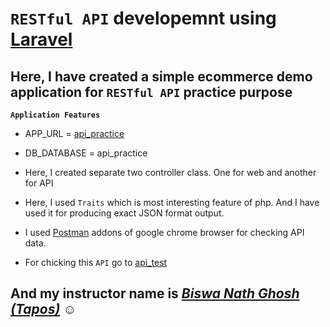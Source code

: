 # `RESTful API` developemnt using  [Laravel](https://laravel.com/)

## Here, I have created a simple ecommerce demo application for `RESTful API` practice purpose<Enter>

**`Application Features`**
- APP_URL = [api_practice](http://api_practice.dev/)
- DB_DATABASE = api_practice
- Here, I created separate two controller class. One for web and another for API
- Here, I used `Traits` which is most interesting feature of php. And I have used it for producing exact JSON format output.
- I used [Postman](https://chrome.google.com/webstore/detail/postman/fhbjgbiflinjbdggehcddcbncdddomop) addons of google chrome browser for checking API data.

- For chicking this `API` go to [api_test](https://www.getpostman.com/collections/323e9eb48ad3ff7771f0)

## And my instructor name is _[Biswa Nath Ghosh (Tapos)](https://github.com/tapos007)_ :relaxed:
